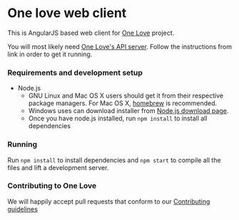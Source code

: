 One love web client
===================

This is AngularJS based web client for [One Love](https://one-love.github.io) project.

You will most likely need [One Love's API server](https://github.com/one-love/api).
Follow the instructions from link in order to get it running.

### Requirements and development setup

- Node.js
    - GNU Linux and Mac OS X users should get it from their respective package managers.
    For Mac OS X, [homebrew](brew.sh) is recommended.
    - Windows uses can download installer from [Node.js download page](http://nodejs.org/download/).
    - Once you have node.js installed, run `npm install` to install all dependencies

### Running

Run `npm install` to install dependencies and `npm start` to compile all the
files and lift a development server.

### Contributing to One Love

We will happily accept pull requests that conform to our [Contributing guidelines](CONTRIBUTING.md)
